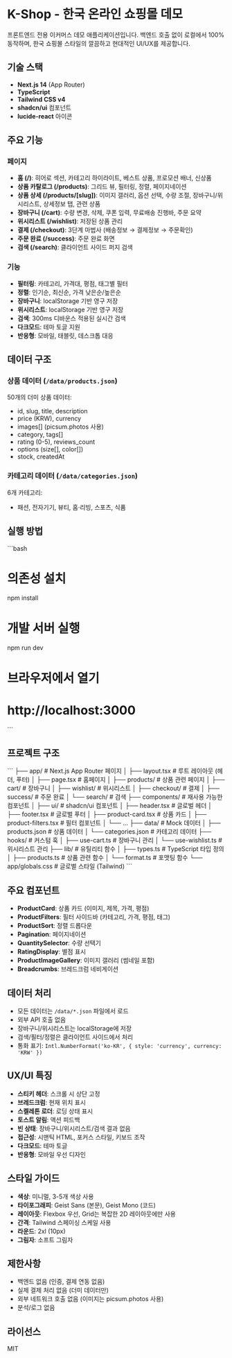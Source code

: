 # K-Shop - 한국 온라인 쇼핑몰 데모

프론트엔드 전용 이커머스 데모 애플리케이션입니다. 백엔드 호출 없이 로컬에서 100% 동작하며, 한국 쇼핑몰 스타일의 깔끔하고 현대적인 UI/UX를 제공합니다.

## 기술 스택

- **Next.js 14** (App Router)
- **TypeScript**
- **Tailwind CSS v4**
- **shadcn/ui** 컴포넌트
- **lucide-react** 아이콘

## 주요 기능

### 페이지

- **홈 (/)**: 히어로 섹션, 카테고리 하이라이트, 베스트 상품, 프로모션 배너, 신상품
- **상품 카탈로그 (/products)**: 그리드 뷰, 필터링, 정렬, 페이지네이션
- **상품 상세 (/products/[slug])**: 이미지 갤러리, 옵션 선택, 수량 조절, 장바구니/위시리스트, 상세정보 탭, 관련 상품
- **장바구니 (/cart)**: 수량 변경, 삭제, 쿠폰 입력, 무료배송 진행바, 주문 요약
- **위시리스트 (/wishlist)**: 저장된 상품 관리
- **결제 (/checkout)**: 3단계 마법사 (배송정보 → 결제정보 → 주문확인)
- **주문 완료 (/success)**: 주문 완료 화면
- **검색 (/search)**: 클라이언트 사이드 퍼지 검색

### 기능

- **필터링**: 카테고리, 가격대, 평점, 태그별 필터
- **정렬**: 인기순, 최신순, 가격 낮은순/높은순
- **장바구니**: localStorage 기반 영구 저장
- **위시리스트**: localStorage 기반 영구 저장
- **검색**: 300ms 디바운스 적용된 실시간 검색
- **다크모드**: 테마 토글 지원
- **반응형**: 모바일, 태블릿, 데스크톱 대응

## 데이터 구조

### 상품 데이터 (`/data/products.json`)

50개의 더미 상품 데이터:
- id, slug, title, description
- price (KRW), currency
- images[] (picsum.photos 사용)
- category, tags[]
- rating (0-5), reviews_count
- options (size[], color[])
- stock, createdAt

### 카테고리 데이터 (`/data/categories.json`)

6개 카테고리:
- 패션, 전자기기, 뷰티, 홈·리빙, 스포츠, 식품

## 실행 방법

\`\`\`bash
# 의존성 설치
npm install

# 개발 서버 실행
npm run dev

# 브라우저에서 열기
# http://localhost:3000
\`\`\`

## 프로젝트 구조

\`\`\`
├── app/                      # Next.js App Router 페이지
│   ├── layout.tsx           # 루트 레이아웃 (헤더, 푸터)
│   ├── page.tsx             # 홈페이지
│   ├── products/            # 상품 관련 페이지
│   ├── cart/                # 장바구니
│   ├── wishlist/            # 위시리스트
│   ├── checkout/            # 결제
│   ├── success/             # 주문 완료
│   └── search/              # 검색
├── components/              # 재사용 가능한 컴포넌트
│   ├── ui/                  # shadcn/ui 컴포넌트
│   ├── header.tsx           # 글로벌 헤더
│   ├── footer.tsx           # 글로벌 푸터
│   ├── product-card.tsx     # 상품 카드
│   ├── product-filters.tsx  # 필터 컴포넌트
│   └── ...
├── data/                    # Mock 데이터
│   ├── products.json        # 상품 데이터
│   └── categories.json      # 카테고리 데이터
├── hooks/                   # 커스텀 훅
│   ├── use-cart.ts          # 장바구니 관리
│   └── use-wishlist.ts      # 위시리스트 관리
├── lib/                     # 유틸리티 함수
│   ├── types.ts             # TypeScript 타입 정의
│   ├── products.ts          # 상품 관련 함수
│   └── format.ts            # 포맷팅 함수
└── app/globals.css          # 글로벌 스타일 (Tailwind)
\`\`\`

## 주요 컴포넌트

- **ProductCard**: 상품 카드 (이미지, 제목, 가격, 평점)
- **ProductFilters**: 필터 사이드바 (카테고리, 가격, 평점, 태그)
- **ProductSort**: 정렬 드롭다운
- **Pagination**: 페이지네이션
- **QuantitySelector**: 수량 선택기
- **RatingDisplay**: 별점 표시
- **ProductImageGallery**: 이미지 갤러리 (썸네일 포함)
- **Breadcrumbs**: 브레드크럼 네비게이션

## 데이터 처리

- 모든 데이터는 `/data/*.json` 파일에서 로드
- 외부 API 호출 없음
- 장바구니/위시리스트는 localStorage에 저장
- 검색/필터/정렬은 클라이언트 사이드에서 처리
- 통화 표기: `Intl.NumberFormat('ko-KR', { style: 'currency', currency: 'KRW' })`

## UX/UI 특징

- **스티키 헤더**: 스크롤 시 상단 고정
- **브레드크럼**: 현재 위치 표시
- **스켈레톤 로더**: 로딩 상태 표시
- **토스트 알림**: 액션 피드백
- **빈 상태**: 장바구니/위시리스트/검색 결과 없음
- **접근성**: 시맨틱 HTML, 포커스 스타일, 키보드 조작
- **다크모드**: 테마 토글
- **반응형**: 모바일 우선 디자인

## 스타일 가이드

- **색상**: 미니멀, 3-5개 색상 사용
- **타이포그래피**: Geist Sans (본문), Geist Mono (코드)
- **레이아웃**: Flexbox 우선, Grid는 복잡한 2D 레이아웃에만 사용
- **간격**: Tailwind 스페이싱 스케일 사용
- **라운드**: 2xl (10px)
- **그림자**: 소프트 그림자

## 제한사항

- 백엔드 없음 (인증, 결제 연동 없음)
- 실제 결제 처리 없음 (더미 데이터만)
- 외부 네트워크 호출 없음 (이미지는 picsum.photos 사용)
- 분석/로그 없음

## 라이선스

MIT
